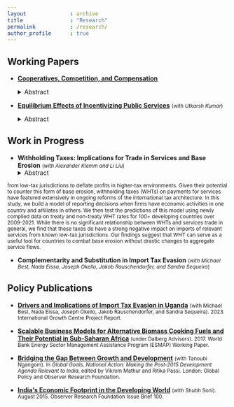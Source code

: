 ```yaml
---
layout              : archive
title               : "Research"
permalink           : /research/
author_profile      : true
---
```


## Working Papers
* **[Cooperatives, Competition, and Compensation](https://parijatlal.github.io/files/coops.pdf)**
    <details>
        <summary>Abstract</summary>
            <small>How does the allocation of ownership and control rights within firms affect responses to shocks? I study this question in the context of a pro-competitive reform in India that impacted cooperative manufacturing firms and their competitors. The reform removed firm-size restrictions on the production of “reserved” items, increasing competition for incumbents in “de-reserved” product markets. Using a difference-in-differences approach, I find that supplier cooperatives (SCs), owned and controlled by producer-members who supply material inputs, are resilient to the shock and move away from the production of de-reserved items. SCs increase the share of their income spent on materials relative to similar non-cooperatives, with evidence of downward adjustments in labor spending. On the other hand, worker cooperatives (WCs), owned and controlled by employees of the firm, face a sharp decline in revenue and are less likely than their non-cooperative counterparts to respond by picking up items that are not directly affected by the reform. Spending on labor does not fall as much as revenue for WCs, which is in line with the immediate interests of membership, but adjustments to labor inputs vary significantly across employment categories.</small>
    </details>

* **[Equilibrium Effects of Incentivizing Public Services](https://parijatlal.github.io/files/jsy.pdf)** <small> (_with Utkarsh Kumar_) </small>
    <details>
        <summary>Abstract</summary>
            <small>We study the equilibrium effects of subsidizing public services in the presence of vertically differentiated public and private suppliers by evaluating one of India’s largest welfare schemes, the Janani Suraksha Yojana (JSY), which subsidized childbirth at public health institutions. JSY did not improve health outcomes despite a substantial increase in take-up of institutional care, and we document three equilibrium responses that explain this policy failure. First, JSY led to a mismatch in patient risk across health facilities. High-risk mothers sorted out of the highest-quality care at private facilities into lower-quality public facilities. Second, only wealthier mothers sorted out of public facilities into more expensive private facilities in response to congestion and deteriorating care at public hospitals. Third, private hospitals increased prices without improvements in healthcare quality in states where eligibility was not universal, further crowding out higher-risk and poorer mothers. These findings point to the need for complementary public policies in addition to a subsidy like JSY.</small>
    </details>

## Work in Progress
* **Withholding Taxes: Implications for Trade in Services and Base Erosion** <small> (_with Alexander Klemm and Li Liu_) </small>
    <details>
        <summary>Abstract</summary>
            <small>International trade in intangibles can be conducive to tax-driven reporting, with multinationals importing services
from low-tax jurisdictions to deflate profits in higher-tax environments. Given their potential to counter this form
of base erosion, withholding taxes (WHTs) on payments for services have featured extensively in ongoing reforms of
the international tax architecture. In this study, we build a model of reporting decisions when firms have economic
activities in one country and aﬃliates in others. We then test the predictions of this model using newly compiled
data on treaty and non-treaty WHT rates for 100+ developing countries over 2009-2021. While there is no significant
relationship between WHTs and services trade in general, we find that these taxes do have a strong negative impact
on imports of relevant services from known low-tax jurisdictions. Our findings suggest that WHT can serve as a
useful tool for countries to combat base erosion without drastic changes to aggregate service flows.</small>
    </details>

* **Complementarity and Substitution in Import Tax Evasion** <small> (_with Michael Best, Nada Eissa, Joseph Okello, Jakob Rauschendorfer, and Sandra Sequeira_) </small>

## Policy Publications
* **[Drivers and Implications of Import Tax Evasion in Uganda](https://www.theigc.org/publications/drivers-and-implications-import-tax-evasion-uganda)** 
    <small>(with Michael Best, Nada Eissa, Joseph Okello, Jakob Rauschendorfer, and Sandra Sequeira). 2023. International Growth Centre Project Report.</small>

* **[Scalable Business Models for Alternative Biomass Cooking Fuels and Their Potential in Sub-Saharan Africa](https://openknowledge.worldbank.org/handle/10986/28595)** 
    <small>(under Dalberg Advisors). 2017. World Bank Energy Sector Management Assistance Program (ESMAP) Working Paper.</small>

* **[Bridging the Gap Between Growth and Development](https://www.globalpolicyjournal.com/projects/gp-e-books/global-goals-national-actions-making-post-2015-development-agenda-relevant)**
    <small>(with Tanoubi Ngangom). In _Global Goals, National Action: Making the Post-2015 Development Agenda Relevant to India_, edited by Vikrom Mathur and Ritika Passi. London: Global Policy and Observer Research Foundation.</small>
    
* **[India's Economic Footprint in the Developing World](https://www.orfonline.org/public/uploads/posts/pdf/20230913183128.pdf)**
    <small>(with Shubh Soni). August 2015. Observer Research Foundation Issue Brief 100.</small>